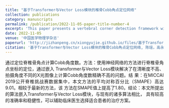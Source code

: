 ```yaml
---
title: "基于Transformer与Vector Loss模块的椎骨Cobb角点定位网络"
collection: publications
category: manuscripts
permalink: /publication/2022-11-05-paper-title-number-4
excerpt: 'This paper presents a vertebral corner detection framework with an embedded Transformer mechanism for calculating Cobb angles. It uses data augmentation, Transformer, and Vector Loss modules to solve automated measurement issues. Experiments on the MICCAI 2019 dataset show the method has high accuracy (SMAPE of 9.01, 1.80 improvement), and can help clinical decision - making. Future work will focus on reducing model depth and complexity.'
date: 2022-11-05
venue: '中国医学物理学杂志'
paperurl: 'http://jizhanpeng.cn/xiongyujie.github.io/files/基于Transformer与VectorLoss模块的椎骨Cobb角点定位网络.pdf'
citation: '基于Transformer与Vector Loss模块的椎骨Cobb角点定位网络, 陈瑶，高永彬*，熊玉洁, 《中国医学物理学杂志》，2022，39 (11): 1393-1400'
---
```


<div style="text-align: justify;">通过定位脊椎骨角点计算Cobb角度数。方法：使用神经网络的方法进行脊椎骨角点坐标的定位，通过嵌入 Transformer与Vector Loss模块解决了在清晰度不高、拍摄角度不同的X光图像上计算Cobb角度数精确不高的问题。结 果：在MICCAI 2019公开脊椎挑战赛数据集中，本文方法的平均对称百分比（SMAPE）高达9.01。相较于最新的方法，该 方法在SMAPE值上提高了1.80。结论：本文所提出的算法嵌入Transformer与Vector Loss模块，与现有的诸多算法相比， 具有较高的准确率和稳健性，可以辅助临床医生选择适合患者的治疗方案。</div>
